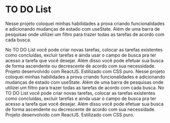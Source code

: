 # TO DO List
<P>Nesse projeto coloquei minhas habilidades a prova criando funcionalidades e adicionando mudanças de estado com useState. Além de uma barra de pesquisas onde utilizei um filtro para trazer todas as tarefas de acordo com cada busca.

No TO DO List você pode criar novas tarefas, colocar as tarefas existentes como concluídas, excluir tarefas e ainda usar o campo de busca pra ter acesso a tarefa que você desejar. Além disso você pode efetuar sua busca de forma ascendente ou decrescente de acordo com sua necessidade. Projeto desenvolvido com ReactJS. Estilizado com CSS puro. Nesse projeto coloquei minhas habilidades a prova criando funcionalidades e adicionando mudanças de estado com useState. Além de uma barra de pesquisas onde utilizei um filtro para trazer todas as tarefas de acordo com cada busca. No TO DO List você pode criar novas tarefas, colocar as tarefas existentes como concluídas, excluir tarefas e ainda usar o campo de busca pra ter acesso a tarefa que você desejar. Além disso você pode efetuar sua busca de forma ascendente ou decrescente de acordo com sua necessidade.
Projeto desenvolvido com ReactJS.
Estilizado com CSS puro.</P>
